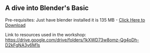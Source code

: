 ## A dive into Blender's Basic

Pre-requisites:
Just have blender installed it is 135 MB - [Click Here to Download](https://www.blender.org/download/)


Link to resources used in the workshop: https://drive.google.com/drive/folders/1kXWD73w8omz-Qg4oDh-D2kFgNA3y6M1s
